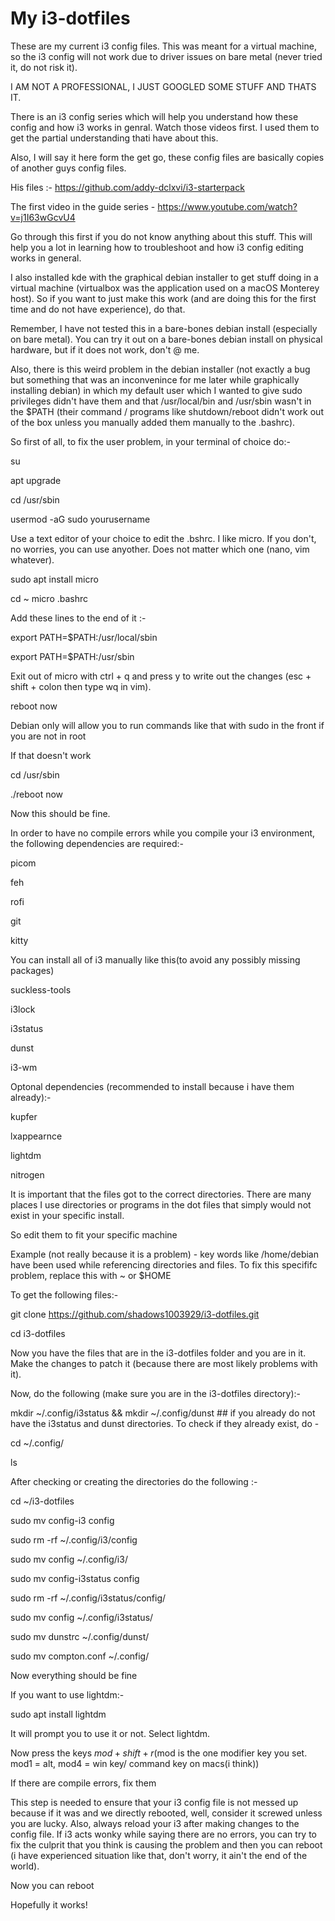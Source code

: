 # My i3-dotfiles

These are my current i3 config files. 
This was meant for a virtual machine, so the i3 config will not work due to driver issues on bare metal (never tried it, do not risk it).

I AM NOT A PROFESSIONAL, I JUST GOOGLED SOME STUFF AND THATS IT.

There is an i3 config series which will help you understand how these config and how i3 works in genral. Watch those videos first. 
I used them to get the partial understanding thati have about this.

Also, I will say it here form the get go, these config files are basically copies of another guys config files.

His files :- https://github.com/addy-dclxvi/i3-starterpack

The first video in the guide series - https://www.youtube.com/watch?v=j1I63wGcvU4

Go through this first if you do not know anything about this stuff. This will help you a lot in learning how to troubleshoot and how i3 config editing works in general.

I also installed kde with the graphical debian installer to get stuff doing in a virtual machine (virtualbox was the application used on a macOS Monterey host). 
So if you want to just make this work (and are doing this for the first time and do not have experience), do that.

Remember, I have not tested this in a bare-bones debian install (especially on bare metal). 
You can try it out on a bare-bones debian install on physical hardware, but if it does not work, don't @ me.

Also, there is this weird problem in the debian installer (not exactly a bug but something that was an inconvenince for me later while graphically installing debian)
in which my default user which I wanted to give sudo privileges didn't have them and that /usr/local/bin and /usr/sbin wasn't in the $PATH (their command / programs like shutdown/reboot didn't work out
of the box unless you manually added them manually to the .bashrc).

So first of all, to fix the user problem, in your terminal of choice do:-

su

apt upgrade

cd /usr/sbin

usermod -aG sudo yourusername

 
Use a text editor of your choice to edit the .bshrc. I like micro. If you don't, no worries, you can use anyother. Does not matter which one (nano, vim whatever).

 
sudo apt install micro  

cd ~
micro .bashrc 

 
Add these lines to the end of it :-

export PATH=$PATH:/usr/local/sbin
 
export PATH=$PATH:/usr/sbin

 
Exit out of micro with ctrl + q and press y to write out the changes (esc + shift + colon then type wq in vim).
 
reboot now 
 
 
Debian only will allow you to run commands like that with sudo in the front if you are not in root

 
If that doesn't work
 
cd /usr/sbin
 
./reboot now

Now this should be fine.

 
In order to have no compile errors while you compile your i3 environment, the following dependencies are required:-
 
picom
 
feh 
 
rofi 
 
git
 
kitty

 
You can install all of i3 manually like this(to avoid any possibly missing packages)
 
suckless-tools
 
i3lock
 
i3status
 
dunst
 
i3-wm 

Optonal dependencies (recommended to install because i have them already):-
 
kupfer
 
lxappearnce
 
lightdm
 
nitrogen

 
It is important that the files got to the correct directories. There are many places I use directories or programs in the dot files that simply would not exist in your specific install.
 
So edit them to fit your specific machine

Example (not really because it is a problem) - key words like /home/debian have been used while referencing directories and files. To fix this specififc problem,
replace this with ~ or $HOME

To get the following files:-

git clone https://github.com/shadows1003929/i3-dotfiles.git
 
cd i3-dotfiles

Now you have the files that are in the i3-dotfiles folder and you are in it. Make the changes to patch it (because there are most likely problems with it).

Now, do the following (make sure you are in the i3-dotfiles directory):-
 
mkdir ~/.config/i3status && mkdir ~/.config/dunst ## if you already do not have the i3status and dunst directories. To check if they already exist, do - 
 
cd ~/.config/
 
ls

After checking or creating the directories do the following :-
  
cd ~/i3-dotfiles
 
sudo mv config-i3 config
 
sudo rm -rf ~/.config/i3/config
 
sudo mv config ~/.config/i3/
 
sudo mv config-i3status config
 
sudo rm -rf ~/.config/i3status/config/
 
sudo mv config ~/.config/i3status/
 
sudo mv dunstrc ~/.config/dunst/
 
sudo mv compton.conf ~/.config/

Now everything should be fine

 
If you want to use lightdm:-
 
sudo apt install lightdm

It will prompt you to use it or not. Select lightdm.

 
Now press the keys $mod + shift + r ($mod is the one modifier key you set. mod1 = alt, mod4 = win key/ command key on macs(i think))
 
If there are compile errors, fix them

 
This step is needed to ensure that your i3 config file is not messed up because if it was and we directly rebooted, well, consider it screwed unless you are lucky.
Also, always reload your i3 after making changes to the config file. If i3 acts wonky while saying there are no errors, you can try to fix the culprit that you
think is causing the problem and then you can reboot (i have experienced situation like that, don't worry, it ain't the end of the world).

Now you can reboot

 
Hopefully it works!



